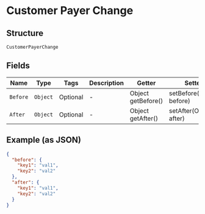 
# Customer Payer Change

## Structure

`CustomerPayerChange`

## Fields

| Name | Type | Tags | Description | Getter | Setter |
|  --- | --- | --- | --- | --- | --- |
| `Before` | `Object` | Optional | - | Object getBefore() | setBefore(Object before) |
| `After` | `Object` | Optional | - | Object getAfter() | setAfter(Object after) |

## Example (as JSON)

```json
{
  "before": {
    "key1": "val1",
    "key2": "val2"
  },
  "after": {
    "key1": "val1",
    "key2": "val2"
  }
}
```


